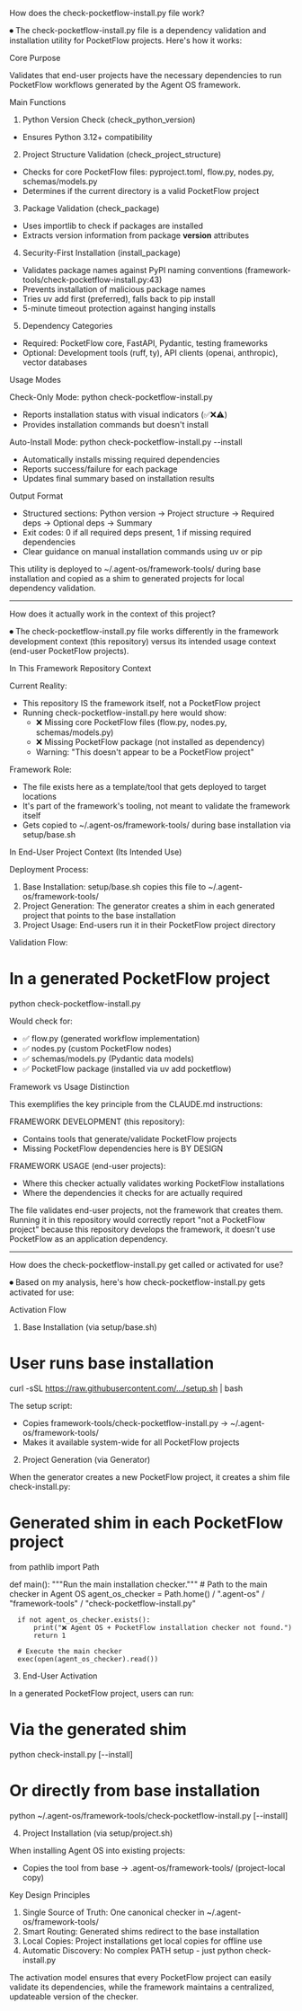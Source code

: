 How does the check-pocketflow-install.py file work?

⏺ The check-pocketflow-install.py file is a dependency validation and
  installation utility for PocketFlow projects. Here's how it works:

  Core Purpose

  Validates that end-user projects have the necessary dependencies to run
  PocketFlow workflows generated by the Agent OS framework.

  Main Functions

  1. Python Version Check (check_python_version)
  - Ensures Python 3.12+ compatibility

  2. Project Structure Validation (check_project_structure)
  - Checks for core PocketFlow files: pyproject.toml, flow.py, nodes.py,
  schemas/models.py
  - Determines if the current directory is a valid PocketFlow project

  3. Package Validation (check_package)
  - Uses importlib to check if packages are installed
  - Extracts version information from package __version__ attributes

  4. Security-First Installation (install_package)
  - Validates package names against PyPI naming conventions
  (framework-tools/check-pocketflow-install.py:43)
  - Prevents installation of malicious package names
  - Tries uv add first (preferred), falls back to pip install
  - 5-minute timeout protection against hanging installs

  5. Dependency Categories
  - Required: PocketFlow core, FastAPI, Pydantic, testing frameworks
  - Optional: Development tools (ruff, ty), API clients (openai, anthropic),
  vector databases

  Usage Modes

  Check-Only Mode:
  python check-pocketflow-install.py
  - Reports installation status with visual indicators (✅❌⚠️)
  - Provides installation commands but doesn't install

  Auto-Install Mode:
  python check-pocketflow-install.py --install
  - Automatically installs missing required dependencies
  - Reports success/failure for each package
  - Updates final summary based on installation results

  Output Format

  - Structured sections: Python version → Project structure → Required deps →
  Optional deps → Summary
  - Exit codes: 0 if all required deps present, 1 if missing required
  dependencies
  - Clear guidance on manual installation commands using uv or pip

  This utility is deployed to ~/.agent-os/framework-tools/ during base
  installation and copied as a shim to generated projects for local dependency
  validation.

---

How does it actually work in the context of this project?

⏺ The check-pocketflow-install.py file works differently in the framework 
  development context (this repository) versus its intended usage context
  (end-user PocketFlow projects).

  In This Framework Repository Context

  Current Reality:
  - This repository IS the framework itself, not a PocketFlow project
  - Running check-pocketflow-install.py here would show:
    - ❌ Missing core PocketFlow files (flow.py, nodes.py, schemas/models.py)
    - ❌ Missing PocketFlow package (not installed as dependency)
    - Warning: "This doesn't appear to be a PocketFlow project"

  Framework Role:
  - The file exists here as a template/tool that gets deployed to target
  locations
  - It's part of the framework's tooling, not meant to validate the framework
  itself
  - Gets copied to ~/.agent-os/framework-tools/ during base installation via
  setup/base.sh

  In End-User Project Context (Its Intended Use)

  Deployment Process:
  1. Base Installation: setup/base.sh copies this file to
  ~/.agent-os/framework-tools/
  2. Project Generation: The generator creates a shim in each generated project
   that points to the base installation
  3. Project Usage: End-users run it in their PocketFlow project directory

  Validation Flow:
  # In a generated PocketFlow project
  python check-pocketflow-install.py

  Would check for:
  - ✅ flow.py (generated workflow implementation)
  - ✅ nodes.py (custom PocketFlow nodes)
  - ✅ schemas/models.py (Pydantic data models)
  - ✅ PocketFlow package (installed via uv add pocketflow)

  Framework vs Usage Distinction

  This exemplifies the key principle from the CLAUDE.md instructions:

  FRAMEWORK DEVELOPMENT (this repository):
  - Contains tools that generate/validate PocketFlow projects
  - Missing PocketFlow dependencies here is BY DESIGN

  FRAMEWORK USAGE (end-user projects):  
  - Where this checker actually validates working PocketFlow installations
  - Where the dependencies it checks for are actually required

  The file validates end-user projects, not the framework that creates them.
  Running it in this repository would correctly report "not a PocketFlow
  project" because this repository develops the framework, it doesn't use
  PocketFlow as an application dependency.

---

How does the check-pocketflow-install.py get called or activated for use?

⏺ Based on my analysis, here's how check-pocketflow-install.py gets activated
  for use:

  Activation Flow

  1. Base Installation (via setup/base.sh)

  # User runs base installation
  curl -sSL https://raw.githubusercontent.com/.../setup.sh | bash

  The setup script:
  - Copies framework-tools/check-pocketflow-install.py →
  ~/.agent-os/framework-tools/
  - Makes it available system-wide for all PocketFlow projects

  2. Project Generation (via Generator)

  When the generator creates a new PocketFlow project, it creates a shim file
  check-install.py:

  # Generated shim in each PocketFlow project
  from pathlib import Path

  def main():
      """Run the main installation checker."""
      # Path to the main checker in Agent OS
      agent_os_checker = Path.home() / ".agent-os" / "framework-tools" /
  "check-pocketflow-install.py"

      if not agent_os_checker.exists():
          print("❌ Agent OS + PocketFlow installation checker not found.")
          return 1

      # Execute the main checker
      exec(open(agent_os_checker).read())

  3. End-User Activation

  In a generated PocketFlow project, users can run:

  # Via the generated shim
  python check-install.py [--install]

  # Or directly from base installation  
  python ~/.agent-os/framework-tools/check-pocketflow-install.py [--install]

  4. Project Installation (via setup/project.sh)

  When installing Agent OS into existing projects:
  - Copies the tool from base → .agent-os/framework-tools/ (project-local
  copy)

  Key Design Principles

  1. Single Source of Truth: One canonical checker in
  ~/.agent-os/framework-tools/
  2. Smart Routing: Generated shims redirect to the base installation
  3. Local Copies: Project installations get local copies for offline use
  4. Automatic Discovery: No complex PATH setup - just python check-install.py

  The activation model ensures that every PocketFlow project can easily
  validate its dependencies, while the framework maintains a centralized,
  updateable version of the checker.